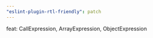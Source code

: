 ```yaml
---
"eslint-plugin-rtl-friendly": patch
---
```


feat: CallExpression, ArrayExpression, ObjectExpression
